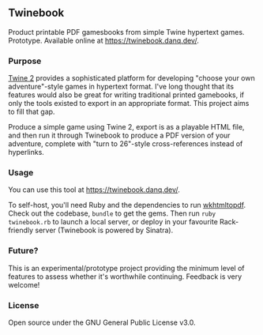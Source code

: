 ## Twinebook

Product printable PDF gamesbooks from simple Twine hypertext games. Prototype. Available online at https://twinebook.danq.dev/.

### Purpose

[Twine 2](https://twinery.org/2/) provides a sophisticated platform for developing "choose your own adventure"-style games in hypertext format. I've long thought that its features would also be great for writing traditional printed gamebooks, if only the tools existed to export in an appropriate format. This project aims to fill that gap.

Produce a simple game using Twine 2, export is as a playable HTML file, and then run it through Twinebook to produce a PDF version of your adventure, complete with "turn to 26"-style cross-references instead of hyperlinks.

### Usage

You can use this tool at https://twinebook.danq.dev/.

To self-host, you'll need Ruby and the dependencies to run [wkhtmltopdf](https://wkhtmltopdf.org/). Check out the codebase, `bundle` to get the gems. Then run `ruby twinebook.rb` to launch a local server, or deploy in your favourite Rack-friendly server (Twinebook is powered by Sinatra).

### Future?

This is an experimental/prototype project providing the minimum level of features to assess whether it's worthwhile continuing. Feedback is very welcome!

### License

Open source under the GNU General Public License v3.0.
